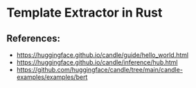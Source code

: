 # Template Extractor in Rust


## References: 
* https://huggingface.github.io/candle/guide/hello_world.html
* https://huggingface.github.io/candle/inference/hub.html
* https://github.com/huggingface/candle/tree/main/candle-examples/examples/bert
